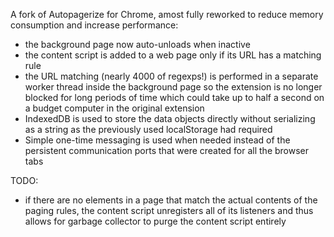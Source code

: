 A fork of Autopagerize for Chrome, amost fully reworked to reduce memory consumption and increase performance:

* the background page now auto-unloads when inactive
* the content script is added to a web page only if its URL has a matching rule
* the URL matching (nearly 4000 of regexps!) is performed in a separate worker thread inside the background page so the extension is no longer blocked for long periods of time which could take up to half a second on a budget computer in the original extension
* IndexedDB is used to store the data objects directly without serializing as a string as the previously used localStorage had required
* Simple one-time messaging is used when needed instead of the persistent communication ports that were created for all the browser tabs

TODO:

* if there are no elements in a page that match the actual contents of the paging rules, the content script unregisters all of its listeners and thus allows for garbage collector to purge the content script entirely
